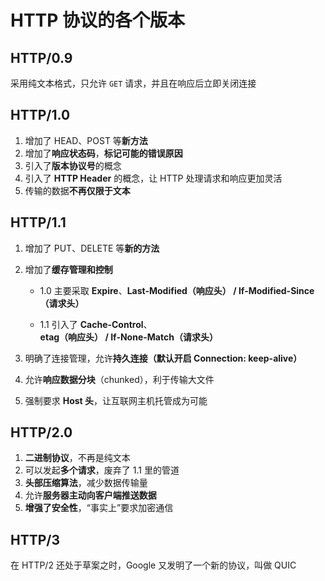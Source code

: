# HTTP 协议的各个版本

## HTTP/0.9

采用纯文本格式，只允许 `GET` 请求，并且在响应后立即关闭连接

## HTTP/1.0

1. 增加了 HEAD、POST 等**新方法**
2. 增加了**响应状态码**，**标记可能的错误原因**
3. 引入了**版本协议号**的概念
4. 引入了 **HTTP Header** 的概念，让 HTTP 处理请求和响应更加灵活
5. 传输的数据**不再仅限于文本**

## HTTP/1.1

1. 增加了 PUT、DELETE 等**新的方法**

2. 增加了**缓存管理和控制**

   - 1.0 主要采取 **Expire**、**Last-Modified（响应头） / If-Modified-Since（请求头）**

   - 1.1 引入了 **Cache-Control**、**etag（响应头） / If-None-Match（请求头）** 

3. 明确了连接管理，允许**持久连接（默认开启 Connection: keep-alive）**

4. 允许**响应数据分块**（chunked），利于传输大文件

5. 强制要求 **Host 头**，让互联网主机托管成为可能

## HTTP/2.0

1. **二进制协议**，不再是纯文本
2. 可以发起**多个请求**，废弃了 1.1 里的管道
3. **头部压缩算法**，减少数据传输量
4. 允许**服务器主动向客户端推送数据**
5. **增强了安全性**，“事实上”要求加密通信

## HTTP/3

在 HTTP/2 还处于草案之时，Google 又发明了一个新的协议，叫做 QUIC